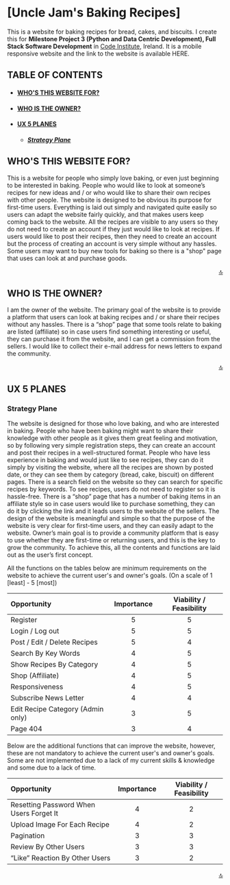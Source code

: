 # [Uncle Jam's Baking Recipes] <!--- Link of the website goes here --->
This is a website for baking recipes for bread, cakes, and biscuits. I create this for **Milestone Project 3 (Python and Data Centric Development), Full Stack Software Development** in [Code Institute](https://codeinstitute.net/), Ireland.
It is a mobile responsive website and the link to the website is available HERE. <!--- Link of the website goes here --->

## TABLE OF CONTENTS <a name="table-of-contents"></a>
* #### [WHO'S THIS WEBSITE FOR?](#whos-this-website-for-heading)
* #### [WHO IS THE OWNER?](#who-is-the-owner-heading)
* #### [UX 5 PLANES](#ux5-planes-heading)
  * ##### [Strategy Plane](#strategy-plane-heading)

## WHO'S THIS WEBSITE FOR? <a name="whos-this-website-for-heading"></a>
This is a website for people who simply love baking, or even just beginning to be interested in baking. People who would like to look at someone’s recipes for new ideas and / or who would like to share their own recipes with other people. 
The website is designed to be obvious its purpose for first-time users. Everything is laid out simply and navigated quite easily so users can adapt the website fairly quickly, and that makes users keep coming back to the website. All the recipes are visible to any users so they do not need to create an account if they just would like to look at recipes. If users would like to post their recipes, then they need to create an account but the process of creating an account is very simple without any hassles. Some users may want to buy new tools for baking so there is a "shop" page that uses can look at and purchase goods.

<div align="right"><a href="#table-of-contents">🔝</a></div>

## WHO IS THE OWNER? <a name="who-is-the-owner-heading"></a>
I am the owner of the website. The primary goal of the website is to provide a platform that users can look at baking recipes and / or share their recipes without any hassles. 
There is a “shop” page that some tools relate to baking are listed &#40;affiliate&#41; so in case users find something interesting or useful, they can purchase it from the website, and I can get a commission from the sellers. I would like to collect their e-mail address for news letters to expand the community.

<div align="right"><a href="#table-of-contents">🔝</a></div>

## UX 5 PLANES <a name="ux5-planes-heading"></a>

### Strategy Plane <a name="strategy-plane-heading"></a>

The website is designed for those who love baking, and who are interested in baking. People who have been baking might want to share their knowledge with other people as it gives them great feeling and motivation, so by following very simple registration steps, they can create an account and post their recipes in a well-structured format. People who have less experience in baking and would just like to see recipes, they can do it simply by visiting the website, where all the recipes are shown by posted date, or they can see them by category &#40;bread, cake, biscuit&#41; on different pages. There is a search field on the website so they can search for specific recipes by keywords. To see recipes, users do not need to register so it is hassle-free. There is a “shop” page that has a number of baking items in an affiliate style so in case users would like to purchase something, they can do it by clicking the link and it leads users to the website of the sellers. The design of the website is meaningful and simple so that the purpose of the website is very clear for first-time users, and they can easily adapt to the website. Owner’s main goal is to provide a community platform that is easy to use whether they are first-time or returning users, and this is the key to grow the community. To achieve this, all the contents and functions are laid out as the user’s first concept.

All the functions on the tables below are minimum requirements on the website to achieve the current user's and owner's goals. &#40;On a scale of 1 &#91;least&#93; - 5 &#91;most&#93;&#41;

| Opportunity                               | Importance | Viability / Feasibility |
| :---------------------------------------- | :--------: | :---------------------: |
| Register                                  |     5      |            5            |
| Login / Log out                           |     5      |            5            |
| Post / Edit / Delete Recipes              |     5      |            4            |
| Search By Key Words                       |     4      |            5            |
| Show Recipes By Category                  |     4      |            5            |
| Shop &#40;Affiliate&#41;                  |     4      |            5            |
| Responsiveness                            |     4      |            5            |
| Subscribe News Letter                     |     4      |            4            |
| Edit Recipe Category &#40;Admin only&#41; |     3      |            5            |
| Page 404                                  |     3      |            4            |

Below are the additional functions that can improve the website, however, these are not mandatory to achieve the current user's and owner's goals. Some are not implemented due to a lack of my current skills & knowledge and some due to a lack of time.

| Opportunity                             | Importance | Viability / Feasibility |
| :-------------------------------------- | :--------: | :---------------------: |
| Resetting Password When Users Forget It |     4      |            2            |
| Upload Image For Each Recipe            |     4      |            2            |
| Pagination                              |     3      |            3            |
| Review By Other Users                   |     3      |            3            |
| “Like” Reaction By Other Users          |     3      |            2            |

<div align="right"><a href="#table-of-contents">🔝</a></div>
